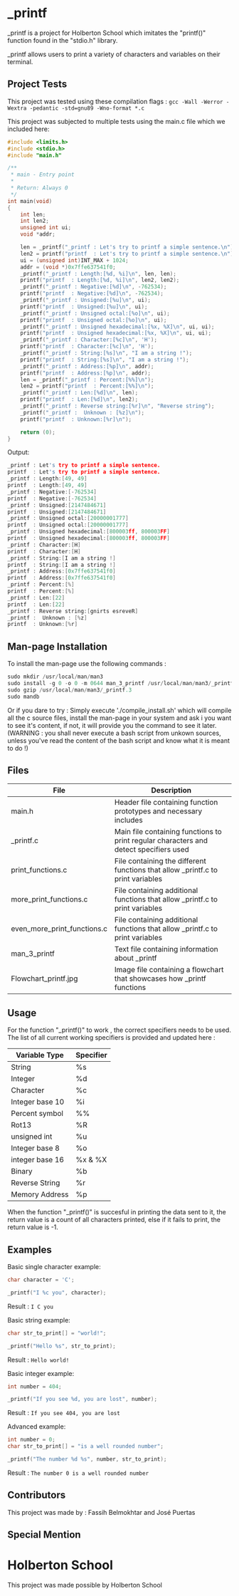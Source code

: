 # _printf

_printf is a project for Holberton School which imitates the "printf()" function found in the "stdio.h" library.

_printf allows users to print a variety of characters and variables on their terminal.

## Project Tests

This project was tested using these compilation flags :
`gcc -Wall -Werror -Wextra -pedantic -std=gnu89 -Wno-format *.c`

This project was subjected to multiple tests using the main.c file which we included here:
```c
#include <limits.h>
#include <stdio.h>
#include "main.h"

/**
 * main - Entry point
 *
 * Return: Always 0
 */
int main(void)
{
	int len;
	int len2;
	unsigned int ui;
	void *addr;

	len = _printf("_printf : Let's try to printf a simple sentence.\n");
	len2 = printf("printf  : Let's try to printf a simple sentence.\n");
	ui = (unsigned int)INT_MAX + 1024;
	addr = (void *)0x7ffe637541f0;
	_printf("_printf : Length:[%d, %i]\n", len, len);
	printf("printf  : Length:[%d, %i]\n", len2, len2);
	_printf("_printf : Negative:[%d]\n", -762534);
	printf("printf  : Negative:[%d]\n", -762534);
	_printf("_printf : Unsigned:[%u]\n", ui);
	printf("printf  : Unsigned:[%u]\n", ui);
	_printf("_printf : Unsigned octal:[%o]\n", ui);
	printf("printf  : Unsigned octal:[%o]\n", ui);
	_printf("_printf : Unsigned hexadecimal:[%x, %X]\n", ui, ui);
	printf("printf  : Unsigned hexadecimal:[%x, %X]\n", ui, ui);
	_printf("_printf : Character:[%c]\n", 'H');
	printf("printf  : Character:[%c]\n", 'H');
	_printf("_printf : String:[%s]\n", "I am a string !");
	printf("printf  : String:[%s]\n", "I am a string !");
	_printf("_printf : Address:[%p]\n", addr);
	printf("printf  : Address:[%p]\n", addr);
	len = _printf("_printf : Percent:[%%]\n");
	len2 = printf("printf  : Percent:[%%]\n");
	_printf("_printf : Len:[%d]\n", len);
	printf("printf  : Len:[%d]\n", len2);
	_printf("_printf : Reverse string:[%r]\n", "Reverse string");
	_printf("_printf :  Unknown : [%z]\n");
	printf("printf  : Unknown:[%r]\n");

	return (0);
}
```

Output:
```c
_printf : Let's try to printf a simple sentence.
printf  : Let's try to printf a simple sentence.
_printf : Length:[49, 49]
printf  : Length:[49, 49]
_printf : Negative:[-762534]
printf  : Negative:[-762534]
_printf : Unsigned:[2147484671]
printf  : Unsigned:[2147484671]
_printf : Unsigned octal:[20000001777]
printf  : Unsigned octal:[20000001777]
_printf : Unsigned hexadecimal:[800003ff, 800003FF]
printf  : Unsigned hexadecimal:[800003ff, 800003FF]
_printf : Character:[H]
printf  : Character:[H]
_printf : String:[I am a string !]
printf  : String:[I am a string !]
_printf : Address:[0x7ffe637541f0]
printf  : Address:[0x7ffe637541f0]
_printf : Percent:[%]
printf  : Percent:[%]
_printf : Len:[22]
printf  : Len:[22]
_printf : Reverse string:[gnirts esreveR]
_printf :  Unknown : [%z]
printf  : Unknown:[%r]
```
## Man-page Installation

To install the man-page use the following commands :
```c
sudo mkdir /usr/local/man/man3
sudo install -g 0 -o 0 -m 0644 man_3_printf /usr/local/man/man3/_printf.3
sudo gzip /usr/local/man/man3/_printf.3
sudo mandb
```

Or if you dare to try : 
Simply execute './compile_install.sh' which will compile all the c source files, install the man-page in your system and ask i you want to see it's content, if not, it will provide you the command to see it later.
(WARNING : you shall never execute a bash script from unkown sources, unless you've read the content of the bash script and know what it is meant to do !)

## Files

|File |Description |
|---------------------|------------------------------------------------------------------------------|
|main.h | Header file containing function prototypes and necessary includes |
|_printf.c | Main file containing functions to print regular characters and detect specifiers used |
|print_functions.c | File containing the different functions that allow _printf.c to print variables |
|more_print_functions.c | File containing additional functions that allow _printf.c to print variables |
|even_more_print_functions.c | File containing additional functions that allow _printf.c to print variables |
|man_3_printf | Text file containing information about _printf |
|Flowchart_printf.jpg | Image file containing a flowchart that showcases how _printf functions |


## Usage

For the function "_printf()" to work , the correct specifiers needs to be used.
The list of all current working specifiers is provided and updated here :

|Variable Type  |Specifier |
|---------------|----------|
|String |%s |
|Integer |%d |
|Character |%c |
|Integer base 10|%i |
|Percent symbol |%% |
|Rot13 |%R |
|unsigned int |%u |
|Integer base 8 |%o |
|integer base 16|%x & %X|
|Binary | %b|
|Reverse String | %r|
|Memory Address | %p|

When the function "_printf()" is succesful in printing the data sent to it, the return value is a count of all characters printed, else if it fails to print, the return value is -1.

## Examples

Basic single character example:
```c
char character = 'C';

_printf("I %c you", character);
```
Result :
`I C you`


Basic string example:
```c
char str_to_print[] = "world!";

_printf("Hello %s", str_to_print);
```
Result :
`Hello world!`


Basic integer example:
```c
int number = 404;

_printf("If you see %d, you are lost", number);
```
Result :
`If you see 404, you are lost`


Advanced example:
```c
int number = 0;
char str_to_print[] = "is a well rounded number";

_printf("The number %d %s", number, str_to_print);
```
Result :
`The number 0 is a well rounded number`


## Contributors

This project was made by : Fassih Belmokhtar and José Puertas

## Special Mention

# Holberton School

This project was made possible by Holberton School
